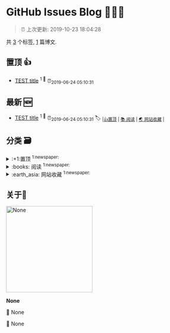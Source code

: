 
# GitHub Issues Blog :tada::tada::tada:
    
> :alarm_clock: 上次更新: 2019-10-23 18:04:28
    
共 [3](https://github.com/dotwoo/ghiblog/labels) 个标签, [1](https://github.com/dotwoo/ghiblog/issues) 篇博文.

## 置顶 :thumbsup: 
- [TEST title](https://github.com/dotwoo/ghiblog/issues/1)  <sup>1 :speech_balloon:</sup>  	 :alarm_clock:<sub>2019-06-24 05:10:31</sub> 
## 最新 :new: 
- [TEST title](https://github.com/dotwoo/ghiblog/issues/1) <sup>1 :speech_balloon:</sup>  			 :alarm_clock:<sub>2019-06-24 05:10:31</sub> 
 :label: 	<sub>|</sub><sub>[:+1:置顶](https://github.com/dotwoo/ghiblog/labels/%3A%2B1%3A%E7%BD%AE%E9%A1%B6)	|	</sub><sub>[:books: 阅读](https://github.com/dotwoo/ghiblog/labels/%3Abooks%3A%20%E9%98%85%E8%AF%BB)	|	</sub><sub>[:earth_asia: 网站收藏](https://github.com/dotwoo/ghiblog/labels/%3Aearth_asia%3A%20%E7%BD%91%E7%AB%99%E6%94%B6%E8%97%8F)	|	</sub>

## 分类  :card_file_box: 

<details>
<summary>:+1:置顶	<sup>1:newspaper:</sup></summary>

- [TEST title](https://github.com/dotwoo/ghiblog/issues/1)  <sup>1 :speech_balloon:</sup>  	 :alarm_clock:<sub>2019-06-24 05:10:31</sub> 


</details>

<details>
<summary>:books: 阅读	<sup>1:newspaper:</sup></summary>

- [TEST title](https://github.com/dotwoo/ghiblog/issues/1)  <sup>1 :speech_balloon:</sup>  	 :alarm_clock:<sub>2019-06-24 05:10:31</sub> 


</details>

<details>
<summary>:earth_asia: 网站收藏	<sup>1:newspaper:</sup></summary>

- [TEST title](https://github.com/dotwoo/ghiblog/issues/1)  <sup>1 :speech_balloon:</sup>  	 :alarm_clock:<sub>2019-06-24 05:10:31</sub> 


</details>

## 关于:boy: 

[<img alt="None" src="https://avatars1.githubusercontent.com/u/4024957?v=4" width="233"/>](https://github.com/dotwoo)

**None**

:round_pushpin: None

:black_flag: None
